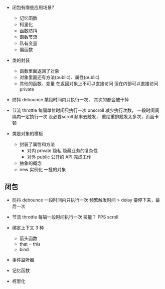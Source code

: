 - 闭包有哪些应用场景?
    - 记忆函数
    - 柯里化
    - 函数防抖
    - 函数节流
    - 私有变量
    - 偏函数

- 类的封装
    - 函数里面返回了对象
    - 对象里面还有方法(public)、属性(public)
    - 其他的函数、变量 在返回对象上不可以直接访问 但在内部可以直接访问 private

- 防抖 debounce
    某段时间内只执行一次， 其次的都会被干掉

- 节流 throttle
    每隔单位时间只执行一次
    onscroll 减少执行次数， 一段时间间隔内一定执行一次
    没必要scroll 频率去触发， 重绘重排触发太多次，页面卡顿

- 类是对象的模板
    - 封装了属性和方法
        - 对内 private 隐私 隐藏业务的复杂性
        - 对外 public 公开的 API 完成工作
    - 抽象的概念
    - new 实例化 一批的对象

## 闭包
- 防抖 debounce
    一段时间内只执行一次
    频繁触发时间 > delay 要停下来，最后一次
    
- 节流 throttle
    每隔一段时间执行一次
    技能？ FPS 
    scroll
-   绑定上下文
    3 种
    - 箭头函数
    - that = this
    - bind
- 事件监听器
- 记忆函数
- 柯里化